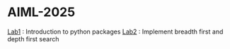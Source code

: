# AIML-2025
[Lab1](https://github.com/Trisha81/AIML-2025/blob/main/Lab01_AIML.ipynb) : Introduction to python packages
[Lab2](https://github.com/Trisha81/AIML-2025/blob/main/Lab_02.ipynb) : Implement breadth first and depth first  search 
